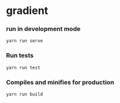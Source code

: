 # gradient

### run in development mode
```
yarn run serve
```

### Run tests
```
yarn run test
```

### Compiles and minifies for production
```
yarn run build
```